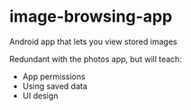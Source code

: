 # image-browsing-app
Android app that lets you view stored images

Redundant with the photos app, but will teach:
- App permissions
- Using saved data
- UI design
